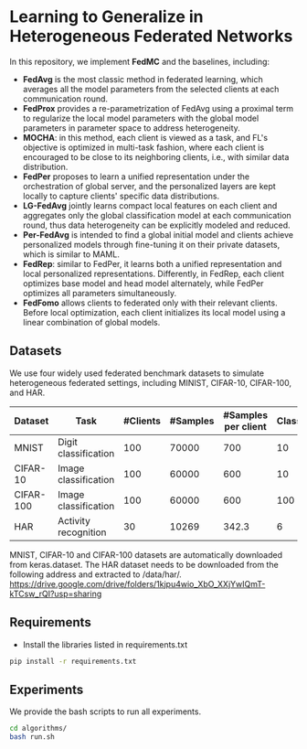 # Learning to Generalize in Heterogeneous Federated Networks

In this repository, we implement **FedMC** and the baselines, including:

- **FedAvg** is the most classic method in federated learning, which averages all the model parameters from the selected clients at each communication round.
- **FedProx** provides a re-parametrization of FedAvg using a proximal term to regularize the local model parameters with the global model parameters in parameter space to address heterogeneity.
- **MOCHA**: in this method, each client is viewed as a task, and FL's objective is optimized in multi-task fashion, where each client is encouraged to be close to its neighboring clients, i.e., with similar data distribution. 
- **FedPer** proposes to learn a unified representation under the orchestration of global server, and the personalized layers are kept locally to capture clients' specific data distributions.
- **LG-FedAvg** jointly learns compact local features on each client and aggregates only the global classification model at each communication round, thus data heterogeneity can be explicitly modeled and reduced.
- **Per-FedAvg** is intended to find a global initial model and clients achieve personalized models through fine-tuning it on their private datasets, which is similar to MAML.
- **FedRep**: similar to FedPer, it learns both a unified representation and local personalized representations. Differently, in FedRep, each client optimizes base model and head model alternately, while FedPer optimizes all parameters simultaneously.
- **FedFomo** allows clients to federated only with their relevant clients. Before local optimization, each client initializes its local model using a linear combination of global models. 
## Datasets

We use four widely used federated benchmark datasets to simulate heterogeneous federated settings, including MINIST, CIFAR-10, CIFAR-100, and HAR.

| Dataset   | Task                 | #Clients | #Samples | #Samples per client | Classes | Base model |
|-----------|----------------------|----------|----------|---------------------|---------|------------|
| MNIST     | Digit classification | 100      | 70000    | 700                 | 10      | 2CNN + 2FC |
| CIFAR-10  | Image classification | 100      | 60000    | 600                 | 10      | 4CNN + 2FC |
| CIFAR-100 | Image classification | 100      | 60000    | 600                 | 100     | 4CNN + 2FC |
| HAR       | Activity recognition | 30       | 10269    | 342.3               | 6       | 4CNN + 2FC |

MNIST, CIFAR-10 and CIFAR-100 datasets are automatically downloaded from keras.dataset. The HAR dataset needs to be downloaded from the following address and extracted to /data/har/.
https://drive.google.com/drive/folders/1kjpu4wio_XbO_XXjYwIQmT-kTCsw_rQI?usp=sharing

## Requirements
- Install the libraries listed in requirements.txt
```bash
pip install -r requirements.txt
```
## Experiments

We provide the bash scripts to run all experiments.

```bash
cd algorithms/
bash run.sh
```
